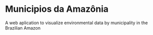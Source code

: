 # Municipios da Amazônia
A web aplication to visualize environmental data by municipality in the Brazilian Amazon
